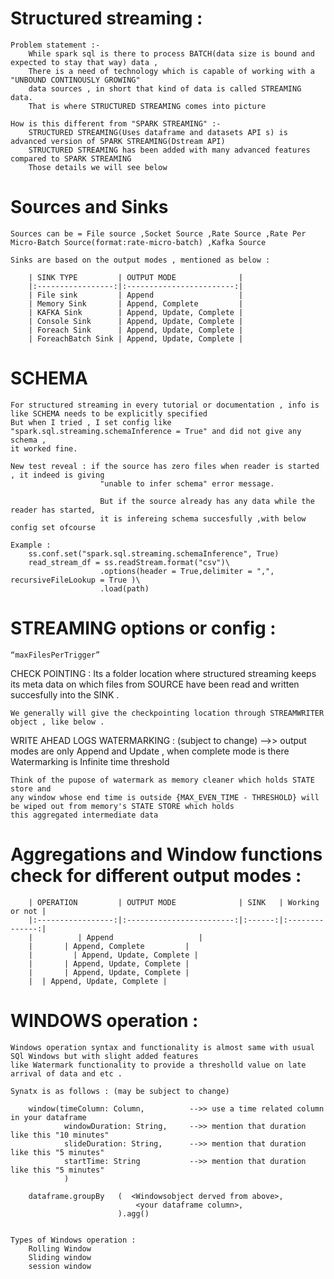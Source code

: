 # Structured streaming :

    Problem statement :-
        While spark sql is there to process BATCH(data size is bound and expected to stay that way) data ,
        There is a need of technology which is capable of working with a "UNBOUND CONTINOUSLY GROWING"
        data sources , in short that kind of data is called STREAMING data.
        That is where STRUCTURED STREAMING comes into picture
    
    How is this different from "SPARK STREAMING" :-
        STRUCTURED STREAMING(Uses dataframe and datasets API s) is advanced version of SPARK STREAMING(Dstream API)
        STRUCTURED STREAMING has been added with many advanced features compared to SPARK STREAMING
        Those details we will see below



# Sources and Sinks

    Sources can be = File source ,Socket Source ,Rate Source ,Rate Per Micro-Batch Source(format:rate-micro-batch) ,Kafka Source

    Sinks are based on the output modes , mentioned as below :

        | SINK TYPE         | OUTPUT MODE              |
        |:-----------------:|:------------------------:|
        | File sink         | Append                   |
        | Memory Sink       | Append, Complete         |
        | KAFKA Sink        | Append, Update, Complete |
        | Console Sink      | Append, Update, Complete |
        | Foreach Sink      | Append, Update, Complete |
        | ForeachBatch Sink | Append, Update, Complete |


# SCHEMA 

    For structured streaming in every tutorial or documentation , info is like SCHEMA needs to be explicitly specified  
    But when I tried , I set config like "spark.sql.streaming.schemaInference = True" and did not give any schema ,  
    it worked fine.

    New test reveal : if the source has zero files when reader is started , it indeed is giving 
                        "unable to infer schema" error message.

                        But if the source already has any data while the reader has started,
                        it is infereing schema succesfully ,with below config set ofcourse

    Example :
        ss.conf.set("spark.sql.streaming.schemaInference", True)
        read_stream_df = ss.readStream.format("csv")\
                        .options(header = True,delimiter = ",", recursiveFileLookup = True )\
                        .load(path)


# STREAMING options or config :

    “maxFilesPerTrigger”


CHECK POINTING :
    Its a folder location where structured streaming keeps its meta data on which files from SOURCE have been read
    and written succesfully into the SINK .

    We generally will give the checkpointing location through STREAMWRITER object , like below .

WRITE AHEAD LOGS
WATERMARKING :
    (subject to change) -->> output modes are only Append and Update , when complete mode is there Watermarking is Infinite time threshold 

    Think of the pupose of watermark as memory cleaner which holds STATE store and 
    any window whose end time is outside {MAX_EVEN_TIME - THRESHOLD} will be wiped out from memory's STATE STORE which holds
    this aggregated intermediate data 


# Aggregations and Window functions check for different output modes :

        | OPERATION         | OUTPUT MODE              | SINK   | Working or not |
        |:-----------------:|:------------------------:|:------:|:--------------:|
        |          | Append                   |
        |       | Append, Complete         |
        |         | Append, Update, Complete |
        |       | Append, Update, Complete |
        |       | Append, Update, Complete |
        |  | Append, Update, Complete |



# WINDOWS operation :

    Windows operation syntax and functionality is almost same with usual SQl Windows but with slight added features
    like Watermark functionality to provide a thresholld value on late arrival of data and etc .

    Synatx is as follows : (may be subject to change)

        window(timeColumn: Column,          -->> use a time related column in your dataframe
                windowDuration: String,     -->> mention that duration like this "10 minutes"
                slideDuration: String,      -->> mention that duration like this "5 minutes"
                startTime: String           -->> mention that duration like this "5 minutes"
                )
        
        dataframe.groupBy   (  <Windowsobject derved from above>,
                                <your dataframe column>,
                            ).agg()
    

    Types of Windows operation :
        Rolling Window 
        Sliding window
        session window 